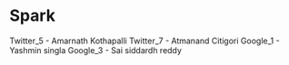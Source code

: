 # Spark

Twitter_5 - Amarnath Kothapalli
Twitter_7 - Atmanand Citigori
Google_1 - Yashmin singla
Google_3 - Sai siddardh reddy
